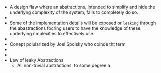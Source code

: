- A design flaw where an abstractions, intended to simplify and hide the underlyng complexity of the system, fails to completely do so.
-
- Some of the implementation details will be exposed or `leaking` through the abastractions focring users to have the knowledge of these underlying cmplexities to effectively use.
-
- Conept polularized by Joel Spolsky who coinde tht term
-
-
- Law of leaky Abstractions
	- All non-trivial abstractions, to some degree a